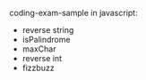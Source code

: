 coding-exam-sample in javascript:

<ul>
  <li>reverse string</li>
  <li>isPalindrome</li>
  <li>maxChar</li>
  <li>reverse int</li>
  <li>fizzbuzz</li>
</ul>
